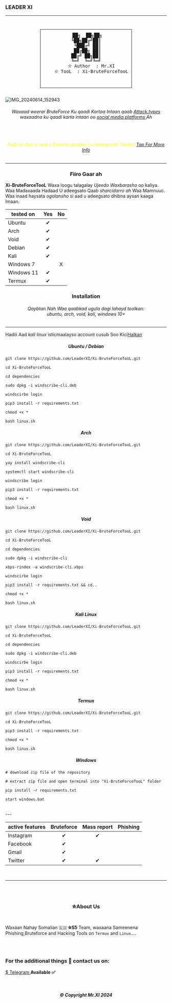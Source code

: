 ### LEADER XI 


---
<p align="center">
  <img src="![IMG_20240410_095927](https://github.com/LeaderXI/Xi-BruteForceTooL/assets/165747611/8df3a909-801b-41ff-a8f2-bf7ad626c577)
" alt=""/>
</p>
<div align="center">
  <pre style="display: inline-block; border: 1px solid; padding: 10px;">
 ██╗  ██╗██╗
╚██╗██╔╝██║
 ╚███╔╝ ██║
 ██╔██╗ ██║
██╔╝ ██╗██║
╚═╝  ╚═╝╚═╝
    ⛥ Author  : Mr.XI
    ⛥ TooL  : Xi-BruteForceTooL

  </pre>
</div>

![IMG_20240614_152943](https://github.com/LeaderXI/WeB-KilleR/assets/165747611/d1cdf9e4-ff6e-4a42-a450-cb1168a5aee9)


 <h6><p align="center">
    Waxaad weerar BruteForce Ku qaadi Kartaa Intaan qaab  <a href="https://github.com/LeaderXI/Xi-BruteForceTooL/blob/main/cmd/supported-attack.txt">Attack.types</a> waxaadna ku qaadi karta intaan oo <a href="https://github.com/LeaderXI/Xi-BruteForceTooL/blob/main/cmd/supported-social.txt">social media platforms </a> Ah
</p></h6>
</p>
<p align="center">
  <img src="https://img.shields.io/badge/release-v1.1.0-141449" alt=""/>
  <img src="https://img.shields.io/badge/written in-python | php-141449" alt=""/> <br>
  <img src="https://img.shields.io/badge/author-Mr.XI-141449" alt=""/>
   
 <h6><p align="center" style="color:yellow">
    FadLan Aqri si aad u fahanto qaabka Lo adeegsado Toolka! <a href="https://github.com/LeaderXI/Xi-BruteForceTooL/blob/main/cmd/You-must-read">Tap For More Info</a>
</i></a>
</p></h6>

---

<h3><p align="center">Fiiro Gaar ah</p></h3>

<b>Xi-BruteForceTooL</b> Waxa loogu talagalay <i>Ujeedo Waxbarasho</i> oo kaliya. Waa Madaxaada Hadaad U adeegsato Qaab <i>sharcidarro ah</i>
Waa Mamnuuc. Waa inaad haysata <i>ogolansho</i> si aad u adeegsato dhibna aysan kaaga Imaan.
<div align="center">

|  tested on   | Yes | No |
|-------|:-----------:|:-----------:|
| Ubuntu      |   ✔      |           |
| Arch        |     ✔      |           |
| Void        |       ✔    |           |           
| Debian      |     ✔      |           |          
| Kali        |     ✔      |           |          
| Windows 7   |           |    X       |          
| Windows 11 |     ✔      |           |          
| Termux |     ✔      |           |          

</div>


<h3><p align="center">Installation</p></h3>

 <h6><p align="center">
Qaybtan Nah Waa qaabkad ugula dagi lahayd toolkan:<br> ubuntu, arch, void, kali, windows 10+
</p></h6>

---

Hadiii Aad <i>kali linux</i> isticmaalayso account cusub Soo Kici[Halkan](https://windscribe.net/login)

<h5><p align="center">Ubuntu / Debian</p></h3>

```
git clone https://github.com/LeaderXI/Xi-BruteForceTooL.git

cd Xi-BruteForceTooL

cd dependencies

sudo dpkg -i windscribe-cli.deb

windscirbe login

pip3 install -r requirements.txt

chmod +x *

bash linux.sh
```

<h5><p align="center">Arch</p></h3>


```
git clone https://github.com/LeaderXI/Xi-BruteForceTooL.git

cd Xi-BruteForceTooL

yay install windscribe-cli

systemctl start windscribe-cli

windscribe login

pip3 install -r requirements.txt

chmod +x *

bash linux.sh
```

<h5><p align="center">Void</p></h3>


```
git clone https://github.com/LeaderXI/Xi-BruteForceTooL.git

cd Xi-BruteForceTooL

cd dependencies

sudo dpkg -i windscribe-cli

xbps-rindex -a windscribe-cli.xbps

windscirbe login

pip3 install -r requirements.txt && cd..

chmod +x *

bash linux.sh
```

<h5><p align="center">Kali Linux</p></h3>


```
git clone https://github.com/LeaderXI/Xi-BruteForceTooL.git

cd Xi-BruteForceTooL

cd dependencies

sudo dpkg -i windscribe-cli.deb

windscirbe login 

pip3 install -r requirements.txt

chmod +x *

bash linux.sh
```

<h5><p align="center">Termux</p></h3>


```
git clone https://github.com/LeaderXI/Xi-BruteForceTooL.git

cd Xi-BruteForceTooL

pip3 install -r requirements.txt

chmod +x *

bash linux.sh
```

<h5><p align="center">Windows</p></h3>


```
# download zip file of the repository

# extract zip file and open terminal into "Xi-BruteForceTooL" folder

pip install -r requirements.txt

start windows.bat
```


<br>
---

<div align="center">

| active features | Bruteforce | Mass report | Phishing |
|-------|:-----------:|:-----------:|:-----------:|
| Instagram|   ✔      |      ✔     |           |
| Facebook|     ✔      |           |           |
| Gmail|       ✔    |           |           |
| Twitter|     ✔      |   ✔        |           |

</div> 

<br>

---



<br>


<br>
<h3><p align="center">⛥About Us</p></h3><br>
 
 Waxaan Nahay Somalian 🇸🇴  <b>⛥S5</b> Team, waxaana Sameenena Phishing,Bruteforce and Hacking Tools on ```Termux``` and ```Linux```....<br>
<p align="center">
  <img src="images/Teamlogo.jpg" alt=""/>
</p> <br>
<h3><p aling="center">For the additional things 🦅 contact us on:</p></h3>
<a href="https://t.me/">$  Telegram </a> <b> Available ✅</b><br>
<br>
<br>
<h5><p align="center">© Copyright Mr.XI 2024</p></h5><br>

